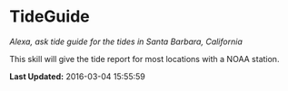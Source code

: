# TideGuide
*Alexa, ask tide guide for the tides in Santa Barbara, California*

This skill will give the tide report for most locations with a NOAA station.

**Last Updated:** 2016-03-04 15:55:59